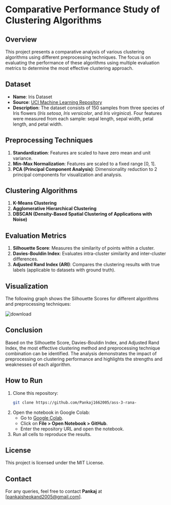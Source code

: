# Comparative Performance Study of Clustering Algorithms

## Overview
This project presents a comparative analysis of various clustering algorithms using different preprocessing techniques. The focus is on evaluating the performance of these algorithms using multiple evaluation metrics to determine the most effective clustering approach.

## Dataset
- **Name**: Iris Dataset  
- **Source**: [UCI Machine Learning Repository](https://archive.ics.uci.edu/ml/datasets/iris)  
- **Description**: The dataset consists of 150 samples from three species of Iris flowers (*Iris setosa*, *Iris versicolor*, and *Iris virginica*). Four features were measured from each sample: sepal length, sepal width, petal length, and petal width.

## Preprocessing Techniques
1. **Standardization**: Features are scaled to have zero mean and unit variance.
2. **Min-Max Normalization**: Features are scaled to a fixed range [0, 1].
3. **PCA (Principal Component Analysis)**: Dimensionality reduction to 2 principal components for visualization and analysis.

## Clustering Algorithms
1. **K-Means Clustering**
2. **Agglomerative Hierarchical Clustering**
3. **DBSCAN (Density-Based Spatial Clustering of Applications with Noise)**

## Evaluation Metrics
1. **Silhouette Score**: Measures the similarity of points within a cluster.
2. **Davies-Bouldin Index**: Evaluates intra-cluster similarity and inter-cluster differences.
3. **Adjusted Rand Index (ARI)**: Compares the clustering results with true labels (applicable to datasets with ground truth).

## Visualization
The following graph shows the Silhouette Scores for different algorithms and preprocessing techniques:

![download](https://github.com/user-attachments/assets/3281eebe-632d-4e06-9b4d-b9e2404af2e9)

## Conclusion
Based on the Silhouette Score, Davies-Bouldin Index, and Adjusted Rand Index, the most effective clustering method and preprocessing technique combination can be identified. The analysis demonstrates the impact of preprocessing on clustering performance and highlights the strengths and weaknesses of each algorithm.

## How to Run
1. Clone this repository:
    ```bash
    git clone https://github.com/Pankaj1662005/ass-3-rana-
    ```
2. Open the notebook in Google Colab:
    - Go to [Google Colab](https://colab.research.google.com/).
    - Click on **File > Open Notebook > GitHub**.
    - Enter the repository URL and open the notebook.
3. Run all cells to reproduce the results.

## License
This project is licensed under the MIT License.

## Contact
For any queries, feel free to contact **Pankaj** at [pankajsheokand2005@gmail.com].

